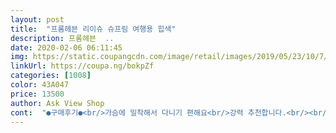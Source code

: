 ```yaml
---
layout: post 
title:  "프롬헤븐 리이슈 슈프림 여행용 힙색" 
description: 프롬헤븐  ..
date: 2020-02-06 06:11:45 
img: https://static.coupangcdn.com/image/retail/images/2019/05/23/10/7/0cc53f74-d16d-4ce5-a60e-c276fdcbcbdb.jpg 
linkUrl: https://coupa.ng/bokpZf 
categories: [1008] 
color: 43A047 
price: 13500 
author: Ask View Shop 
cont:  "●구매후기●<br/>가슴에 밀착해서 다니기 편해요<br/>강력 추천합니다.<br/><br/>그래도 쓰기에는 문제 없습니다.<br/><br/>그런데.<br/>.<br/> 이 가방은 정말 또한번의 충격을 주었습니다.<br/><br/>그리고 가운데 주머니가 지퍼로 되어 있습니다.<br/><br/>그리고 그 안에 USB 케이블이나 립밤, 등등 잡다한 몇가지를 넣었어요<br/>그리고 맨 앞에 주머니는 망사처럼 되어 있는데<br/>그리고 하나 더 넣었어요<br/>그리고.<br/>.<br/> 정말 즐겁고 편하고 안전하게<br/>길이 조절은 별로 어렵지 않게 되고 길이도 너무 길거나 짧지 않고 지퍼도 커서 좋습니다.<br/> 큰 주머니 안쪽에 주머니 하나 더 있어서 좋습니다.<br/><br/>넣고 다니기에 짱입니다<br/>뭐라고 그러네요 ㅎㅎ<br/>바로 유심.<br/>.<br/> 그리고 바우처 등 종이... <br/><br/>베트남돈을 동으로 바꾸고, 달러도 일부 넣어서 가지고 다녔어요<br/>생각보다 가방이 작아보였거든요.<br/>.<br/><br/>신랑은 중국사람 들이 메고 다니는거라고<br/>쏙 들어갑니다... <br/><br/>안쪽에 넓은 주머니에<br/>안쪽에도 지퍼가 있어요<br/>여권 2개를 넣었습니다.<br/> 그리고 빵빵한 장지갑을 하나 넣었구요.<br/>.<br/><br/>여권도 넣고 다니고 잡다한 물품을 좀 넣고 다니고 싶었는데<br/>여기에 뭐 들어가겠어? 했는데<br/>여러가지 분리해서 넣기 편해요<br/>여행시 여권등 보관하기 좋아요<br/>여행을 마치고 돌아와서 이렇게 후기를 씁니다.<br/>.<br/><br/>이 공간은 보조배터리를 위해 만들어진 것처럼<br/>이 앞에 간단한 화장품이나 립밤도 들어갈 것 같습니다.<br/>.<br/><br/>이 지퍼를 열고.<br/>.<br/> 보조배터리를 넣었습니다<br/>이것이 함께 들어가요.<br/>.<br/><br/>이게 딱2개가 들어가더구요... <br/><br/>이게 저의 첫 느낌이자 충격이자 당혹스러움이었습니다.<br/>.<br/><br/>잘 쓸게요~<br/>저같은 경우 손을 자주 씻으려고 종이비누를 샀는데<br/>정말 신기하게도<br/>정말 좋습니다.<br/><br/>주머니가 3개가 있구요,<br/>중앙에 빨간 고무? supreme 글자는 그물망으로 조금 가려지니까 별로처럼 보이고 지퍼가 흔들릴때마다 소리나는게 조금 거슬립니다.<br/><br/>지갑 여러가지 넣고 다니기 편해요<br/>지퍼가 총4곳 있어요<br/>지퍼라서 더 안전해요<br/>처음에 받아보고 나서는... <br/> 와 ? 이거 생각보다 너무 작은데... <br/><br/>해외여행 가려고 하나 구매했습니다.<br/><br/>해외여행시 분실하면 안되는 여권등<br/>핸드폰 휴대용바데리,휴대용화장지등<br/>호주여행시 아들 메고 다리라고 구입했어요<br/>힙색을 두르고<br/>가슴에 밀착해서 다니기 편해요<br/>강력 추천합니다.<br/><br/>그래도 쓰기에는 문제 없습니다.<br/><br/>그런데.<br/>.<br/> 이 가방은 정말 또한번의 충격을 주었습니다.<br/><br/>그리고 가운데 주머니가 지퍼로 되어 있습니다.<br/><br/>그리고 그 안에 USB 케이블이나 립밤, 등등 잡다한 몇가지를 넣었어요<br/>그리고 맨 앞에 주머니는 망사처럼 되어 있는데<br/>그리고 하나 더 넣었어요<br/>그리고.<br/>.<br/> 정말 즐겁고 편하고 안전하게<br/>길이 조절은 별로 어렵지 않게 되고 길이도 너무 길거나 짧지 않고 지퍼도 커서 좋습니다.<br/> 큰 주머니 안쪽에 주머니 하나 더 있어서 좋습니다.<br/><br/>넣고 다니기에 짱입니다<br/>뭐라고 그러네요 ㅎㅎ<br/>바로 유심.<br/>.<br/> 그리고 바우처 등 종이... <br/><br/>베트남돈을 동으로 바꾸고, 달러도 일부 넣어서 가지고 다녔어요<br/>생각보다 가방이 작아보였거든요.<br/>.<br/><br/>신랑은 중국사람 들이 메고 다니는거라고<br/>쏙 들어갑니다... <br/><br/>안쪽에 넓은 주머니에<br/>안쪽에도 지퍼가 있어요<br/>여권 2개를 넣었습니다.<br/> 그리고 빵빵한 장지갑을 하나 넣었구요.<br/>.<br/><br/>여권도 넣고 다니고 잡다한 물품을 좀 넣고 다니고 싶었는데<br/>여기에 뭐 들어가겠어? 했는데<br/>여러가지 분리해서 넣기 편해요<br/>여행시 여권등 보관하기 좋아요<br/>여행을 마치고 돌아와서 이렇게 후기를 씁니다.<br/>.<br/><br/>이 공간은 보조배터리를 위해 만들어진 것처럼<br/>이 앞에 간단한 화장품이나 립밤도 들어갈 것 같습니다.<br/>.<br/><br/>이 지퍼를 열고.<br/>.<br/> 보조배터리를 넣었습니다<br/>이것이 함께 들어가요.<br/>.<br/><br/>이게 딱2개가 들어가더구요... <br/><br/>이게 저의 첫 느낌이자 충격이자 당혹스러움이었습니다.<br/>.<br/><br/>잘 쓸게요~<br/>저같은 경우 손을 자주 씻으려고 종이비누를 샀는데<br/>정말 신기하게도<br/>정말 좋습니다.<br/><br/>주머니가 3개가 있구요,<br/>중앙에 빨간 고무? supreme 글자는 그물망으로 조금 가려지니까 별로처럼 보이고 지퍼가 흔들릴때마다 소리나는게 조금 거슬립니다.<br/><br/>지갑 여러가지 넣고 다니기 편해요<br/>지퍼가 총4곳 있어요<br/>지퍼라서 더 안전해요<br/>처음에 받아보고 나서는... <br/> 와 ? 이거 생각보다 너무 작은데... <br/><br/>해외여행 가려고 하나 구매했습니다.<br/><br/>해외여행시 분실하면 안되는 여권등<br/>핸드폰 휴대용바데리,휴대용화장지등<br/>호주여행시 아들 메고 다리라고 구입했어요<br/>힙색을 두르고<br/>" 
---
```

